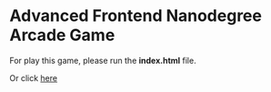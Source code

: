 Advanced Frontend Nanodegree Arcade Game
===============================

For play this game, please run the **index.html** file.

Or click [here](http://www.ipixels.com.br/frontend-nanodegree-arcade-game)
